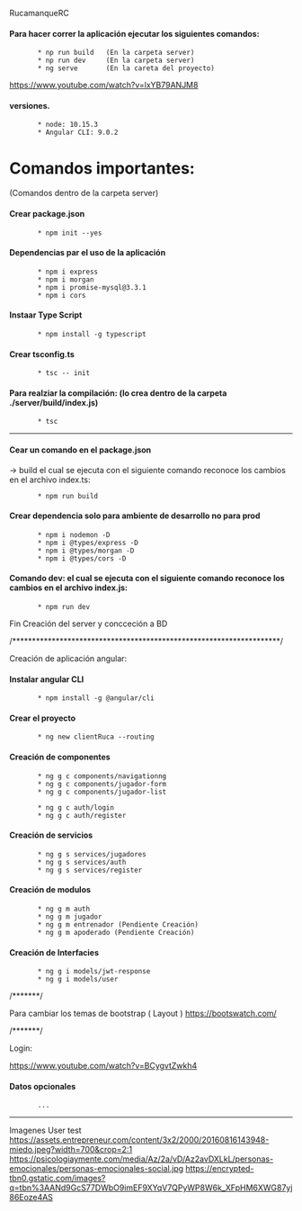 RucamanqueRC


#### Para hacer correr la aplicación ejecutar los siguientes comandos:
```
       * np run build   (En la carpeta server)
       * np run dev     (En la carpeta server)
       * ng serve       (En la careta del proyecto)
```

https://www.youtube.com/watch?v=lxYB79ANJM8

#### versiones.
```
       * node: 10.15.3
       * Angular CLI: 9.0.2
```

# Comandos importantes:
(Comandos dentro de la carpeta server)

#### Crear package.json
```
       * npm init --yes
```

#### Dependencias par el uso de la aplicación
```
       * npm i express
       * npm i morgan
       * npm i promise-mysql@3.3.1
       * npm i cors
```

#### Instaar Type Script
```
       * npm install -g typescript
```

#### Crear tsconfig.ts
```
       * tsc -- init
```

#### Para realziar la compilación: (lo crea dentro de la carpeta ./server/build/index.js)
```
       * tsc
```

 ----------------------------------------------------------

#### Cear un comando en el package.json
 -> build el cual se ejecuta con el siguiente comando reconoce los cambios en el archivo index.ts:
```
       * npm run build
```

#### Crear dependencia solo para ambiente de desarrollo no para prod
```
       * npm i nodemon -D
       * npm i @types/express -D
       * npm i @types/morgan -D
       * npm i @types/cors -D
```

#### Comando dev: el cual se ejecuta con el siguiente comando reconoce los cambios en el archivo index.js:
```
       * npm run dev
```

Fin Creación del server y concceción a BD

/********************************************************************/

Creación de aplicación angular:

#### Instalar angular CLI
```
       * npm install -g @angular/cli
```

#### Crear el proyecto
```
       * ng new clientRuca --routing
```

#### Creación de componentes
```
       * ng g c components/navigationng
       * ng g c components/jugador-form
       * ng g c components/jugador-list

       * ng g c auth/login
       * ng g c auth/register
```

#### Creación de servicios
```
       * ng g s services/jugadores
       * ng g s services/auth
       * ng g s services/register
```

#### Creación de modulos
```
       * ng g m auth
       * ng g m jugador
       * ng g m entrenador (Pendiente Creación)
       * ng g m apoderado (Pendiente Creación)
```

#### Creación de Interfacies
```
       * ng g i models/jwt-response
       * ng g i models/user
```

/*******/

Para cambiar los temas de bootstrap ( Layout )
https://bootswatch.com/

/*******/

Login:

https://www.youtube.com/watch?v=BCygvtZwkh4


#### Datos opcionales
```
       ...
```

*****************
Imagenes User test
https://assets.entrepreneur.com/content/3x2/2000/20160816143948-miedo.jpeg?width=700&crop=2:1
https://psicologiaymente.com/media/Az/2a/vD/Az2avDXLkL/personas-emocionales/personas-emocionales-social.jpg
https://encrypted-tbn0.gstatic.com/images?q=tbn%3AANd9GcS77DWbO9imEF9XYqV7QPyWP8W6k_XFpHM6XWG87yj86Eoze4AS
